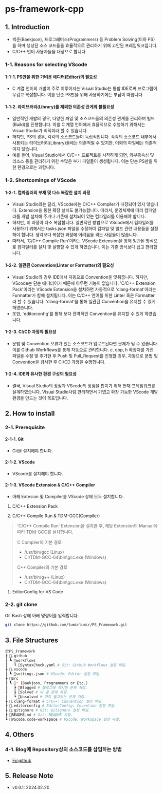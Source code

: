# ps-framework-cpp

## 1. Introduction

- 백준(Baekjoon), 프로그래머스(Programmers) 등 Problem Solving(이하 PS)을 하며 생성된 소스 코드들을 효율적으로 관리하기 위해 고안된 프레임워크입니다.
- C/C++ 언어 사용자들을 대상으로 합니다.

### 1-1. Reasons for selecting VScode

#### 1-1-1. PS만을 위한 가벼운 에디터(Editor)의 필요성

- C 계열 언어의 개발이 주로 이루어지는 Visual Studio는 통합 IDE로써 프로그램이 무겁고 복잡합니다. 이를 단순 PS만을 위해 사용하기에는 부담이 따릅니다.

#### 1-1-2. 라이브러리(Library)를 제외한 의존성 관계의 불필요성

- 일반적인 개발의 경우, 다양한 파일 및 소스코드들의 의존성 관계를 관리하며 빌드(Build)를 진행합니다. 이를 C 계열 언어에서 효율적으로 수행하기 위해서는 Visual Studio가 최적이라 할 수 있습니다.
- 하지만, PS의 경우, 각각의 소스코드들이 독립적입니다. 각각의 소스코드 내부에서 사용되는 라이브러리(Library)들에는 의존적일 수 있지만, 이외의 파일에는 의존적이지 않습니다.
- 예를 들어, Visual Studio에서 C/C++ 프로젝트를 시작하게 되면, 외부종속성 및 리소스 등을 관리하기 위한 수많은 부가 파일들이 생성됩니다. 이는 단순 PS만을 위한 환경으로는 과합니다.

### 1-2. Shortcomings of VScode

#### 1-2-1. 컴파일러의 부재 및 다소 복잡한 설치 과정

- Visual Studio와는 달리, VScode에는 C/C++ Compiler가 내장되어 있지 않습니다. Extension을 통한 확장 설치도 불가능합니다. 따라서, 운영체제에 따라 컴파일러를 개별 설치해 주거나 기존에 설치되어 있는 컴파일러를 이용해야 합니다.
- 하지만, 이 과정이 다소 복잡합니다. 일반적인 방법으로 VScode에서 컴파일러를 사용하기 위해서는 tasks.json 파일을 수정하여 컴파일 및 빌드 관련 내용들을 설정해야 합니다. 생각보다 복잡한 과정에 어려움을 겪는 사람들이 많습니다.
- 따라서, 'C/C++ Compile Run'이라는 VScode Extension을 통해 일관된 방식으로 컴파일러를 설치 및 실행할 수 있게 하였습니다. 이는 기존 방식보다 쉽고 편리합니다.

#### 1-2-2. 일관된 Convention(Linter or Formatter)의 필요성

- Visual Studio의 경우 IDE에서 자동으로 Convention을 맞춰줍니다. 하지만, VScode는 단순 에디터이기 때문에 아무런 기능이 없습니다. 'C/C++ Extension Pack'이라는 VScode Extension을 설치하면 자동적으로 'clang-format'이라는 Formatter가 함께 설치됩니다. 이는 C/C++ 언어를 위한 Linter 혹은 Formatter라 할 수 있습니다. 'clang-format'을 통해 일관된 Convention을 유지할 수 있게 하였습니다.
- 또한, 'editorconfig'를 통해 보다 전역적인 Convention을 유지할 수 있게 하였습니다.

#### 1-2-3. CI/CD 과정의 필요성

- 문법 및 Convention 오류가 있는 소스코드가 업로드된다면 문제가 될 수 있습니다. 이를 Github Workflows를 통해 자동으로 관리합니다. c, cpp, h 확장자를 가진 파일을 수정 및 추가한 후 Push 및 Pull_Request를 진행할 경우, 자동으로 문법 및 Convention을 검사한 후 CI/CD 과정을 수행합니다.

#### 1-2-4. IDE와 유사한 환경 구성의 필요성

- 결국, Visual Studio의 장점과 VScode의 장점을 합치기 위해 현재 프레임워크를 설계하였습니다. Visual Studio처럼 편리하면서 가볍고 확장 가능한 VScode 개발환경을 만드는 것이 목표입니다.

## 2. How to install

### 2-1. Prerequisite

#### 2-1-1. Git

- Git을 설치해야 합니다.

#### 2-1-2. VScode

- VScode를 설치해야 합니다.

#### 2-1-3. VScode Extension & C/C++ Compiler

- 아래 Extesion 및 Compiler를 VScode 상에 모두 설치합니다.

1. C/C++ Extension Pack

1. C/C++ Compile Run & TDM-GCC(Compiler)

  > 'C/C++ Compile Run' Extension을 설치한 후, 해당 Extension의 Manual에 따라 TDM-GCC를 설치합니다.
  >
  > C Compiler의 기본 경로
  >
  > - /usr/bin/gcc (Linux)
  > - C:\TDM-GCC-64\bin\gcc.exe (Windows)
  >
  > C++ Compiler의 기본 경로
  >
  > - /usr/bin/g++ (Linux)
  > - C:\TDM-GCC-64\bin\gcc.exe (Windows)

1. EditorConfig for VS Code

### 2-2. git clone

Git Bash 상에 아래 명령어를 입력합니다.

```bash
git clone https://github.com/lumirlumir/PS_Framework.git
```

## 3. File Structures

```bash
📦PS_Framework
┣ 📂.github
┃ ┗ 📂workflows
┃   ┗ 📜SyntaxCheck.yaml # Git: Github Workflows 설정 파일.
┣ 📂.vscode
┃ ┗ 📜settings.json # VScode: Editor 설정 파일.
┣ 📂Src
┃ ┗ 📂* (Baekjoon, Programmers or Etc.)
┃   ┣ 📂Blogged # 블로그에 게시된 문제 저장.
┃   ┣ 📂Solved # 다 푼 문제 저장.
┃   ┗ 📂Unsolved # 아직 풀고있는 문제 저장.
┣ 📜.clang-format # C/C++: Convention 설정 파일.
┣ 📜.editorconfig # EditorConfig: Covention 설정 파일.
┣ 📜.gitignore # Git: Gitignore 설정 파일.
┣ 📜README.md # Git: README 파일.
┗ 📜VScode.code-workspace # VScode: Workspace 설정 파일.
```

## 4. Others

### 4-1. Blog에 Repository상의 소스코드를 삽입하는 방법

- [Emgithub](https://emgithub.com/)

## 5. Release Note

- v0.0.1: 2024.02.20
